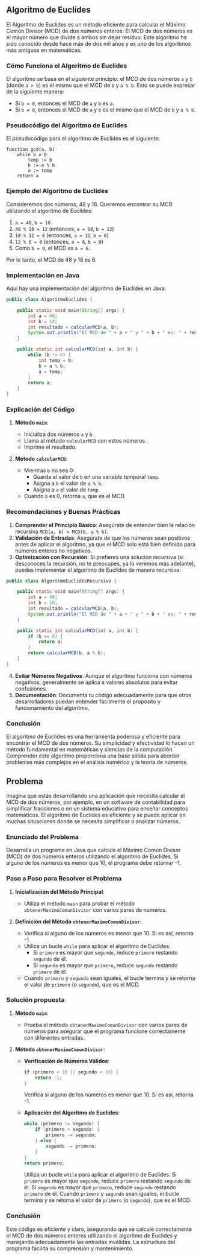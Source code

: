 ## Algoritmo de Euclides

El Algoritmo de Euclides es un método eficiente para calcular el Máximo Común Divisor (MCD) de dos números enteros. El MCD de dos números es el mayor número que divide a ambos sin dejar residuo. Este algoritmo ha sido conocido desde hace más de dos mil años y es uno de los algoritmos más antiguos en matemáticas.

### Cómo Funciona el Algoritmo de Euclides

El algoritmo se basa en el siguiente principio: el MCD de dos números `a` y `b` (donde `a > b`) es el mismo que el MCD de `b` y `a % b`. Esto se puede expresar de la siguiente manera:

- Si `b = 0`, entonces el MCD de `a` y `b` es `a`.
- Si `b ≠ 0`, entonces el MCD de `a` y `b` es el mismo que el MCD de `b` y `a % b`.

### Pseudocódigo del Algoritmo de Euclides

El pseudocódigo para el algoritmo de Euclides es el siguiente:

```
function gcd(a, b)
    while b ≠ 0
        temp := b
        b := a % b
        a := temp
    return a
```

### Ejemplo del Algoritmo de Euclides

Consideremos dos números, 48 y 18. Queremos encontrar su MCD utilizando el algoritmo de Euclides:

1. `a = 48`, `b = 18`
2. `48 % 18 = 12` (entonces, `a = 18`, `b = 12`)
3. `18 % 12 = 6` (entonces, `a = 12`, `b = 6`)
4. `12 % 6 = 0` (entonces, `a = 6`, `b = 0`)
5. Como `b = 0`, el MCD es `a = 6`.

Por lo tanto, el MCD de 48 y 18 es 6.

### Implementación en Java

Aquí hay una implementación del algoritmo de Euclides en Java:

```java
public class AlgoritmoEuclides {

    public static void main(String[] args) {
        int a = 48;
        int b = 18;
        int resultado = calcularMCD(a, b);
        System.out.println("El MCD de " + a + " y " + b + " es: " + resultado);
    }

    public static int calcularMCD(int a, int b) {
        while (b != 0) {
            int temp = b;
            b = a % b;
            a = temp;
        }
        return a;
    }
}
```

### Explicación del Código

1. **Método `main`**:
   - Inicializa dos números `a` y `b`.
   - Llama al método `calcularMCD` con estos números.
   - Imprime el resultado.

2. **Método `calcularMCD`**:
   - Mientras `b` no sea 0:
      - Guarda el valor de `b` en una variable temporal `temp`.
      - Asigna a `b` el valor de `a % b`.
      - Asigna a `a` el valor de `temp`.
   - Cuando `b` es 0, retorna `a`, que es el MCD.

### Recomendaciones y Buenas Prácticas

1. **Comprender el Principio Básico**: Asegúrate de entender bien la relación recursiva `MCD(a, b) = MCD(b, a % b)`.
2. **Validación de Entradas**: Asegúrate de que los números sean positivos antes de aplicar el algoritmo, ya que el MCD solo está bien definido para números enteros no negativos.
3. **Optimización con Recursión**: Si prefieres una solución recursiva (si desconoces la recursión, no te preocupes, ya lo veremos más adelante), puedes implementar el algoritmo de Euclides de manera recursiva:

```java
public class AlgoritmoEuclidesRecursivo {

    public static void main(String[] args) {
        int a = 48;
        int b = 18;
        int resultado = calcularMCD(a, b);
        System.out.println("El MCD de " + a + " y " + b + " es: " + resultado);
    }

    public static int calcularMCD(int a, int b) {
        if (b == 0) {
            return a;
        }
        return calcularMCD(b, a % b);
    }
}
```

4. **Evitar Números Negativos**: Aunque el algoritmo funciona con números negativos, generalmente se aplica a valores absolutos para evitar confusiones.
5. **Documentación**: Documenta tu código adecuadamente para que otros desarrolladores puedan entender fácilmente el propósito y funcionamiento del algoritmo.

### Conclusión

El algoritmo de Euclides es una herramienta poderosa y eficiente para encontrar el MCD de dos números. Su simplicidad y efectividad lo hacen un método fundamental en matemáticas y ciencias de la computación. Comprender este algoritmo proporciona una base sólida para abordar problemas más complejos en el análisis numérico y la teoría de números.

## Problema
Imagina que estás desarrollando una aplicación que necesita calcular el MCD de dos números, por ejemplo, en un software de contabilidad para simplificar fracciones o en un sistema educativo para enseñar conceptos matemáticos. El algoritmo de Euclides es eficiente y se puede aplicar en muchas situaciones donde se necesita simplificar o analizar números.

### Enunciado del Problema
Desarrolla un programa en Java que calcule el Máximo Común Divisor (MCD) de dos números enteros utilizando el algoritmo de Euclides. Si alguno de los números es menor que 10, el programa debe retornar -1.

### Paso a Paso para Resolver el Problema

1. **Inicialización del Método Principal**:
   - Utiliza el método `main` para probar el método `obtenerMaximoComunDivisor` con varios pares de números.

2. **Definición del Método `obtenerMaximoComunDivisor`**:
   - Verifica si alguno de los números es menor que 10. Si es así, retorna -1.
   - Utiliza un bucle `while` para aplicar el algoritmo de Euclides:
      - Si `primero` es mayor que `segundo`, reduce `primero` restando `segundo` de él.
      - Si `segundo` es mayor que `primero`, reduce `segundo` restando `primero` de él.
   - Cuando `primero` y `segundo` sean iguales, el bucle termina y se retorna el valor de `primero` (o `segundo`), que es el MCD.

### Solución propuesta

1. **Método `main`**:
   - Prueba el método `obtenerMaximoComunDivisor` con varios pares de números para asegurar que el programa funcione correctamente con diferentes entradas.

2. **Método `obtenerMaximoComunDivisor`**:
   - **Verificación de Números Válidos**:
     ```java
     if (primero < 10 || segundo < 10) {
         return -1;
     }
     ```
     Verifica si alguno de los números es menor que 10. Si es así, retorna -1.

   - **Aplicación del Algoritmo de Euclides**:
     ```java
     while (primero != segundo) {
         if (primero > segundo) {
             primero -= segundo;
         } else {
             segundo -= primero;
         }
     }
     return primero;
     ```
     Utiliza un bucle `while` para aplicar el algoritmo de Euclides. Si `primero` es mayor que `segundo`, reduce `primero` restando `segundo` de él. Si `segundo` es mayor que `primero`, reduce `segundo` restando `primero` de él. Cuando `primero` y `segundo` sean iguales, el bucle termina y se retorna el valor de `primero` (o `segundo`), que es el MCD.

### Conclusión

Este código es eficiente y claro, asegurando que se calcule correctamente el MCD de dos números enteros utilizando el algoritmo de Euclides y manejando adecuadamente las entradas inválidas. La estructura del programa facilita su comprensión y mantenimiento.